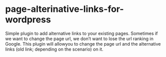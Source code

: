 # page-alterinative-links-for-wordpress
Simple plugin to add alternative links to your existing pages. Sometimes if we want to change the page url, we don’t want to lose the url ranking in Google. This plugin will allowyou to change the page url and the alternative links (old link; depending on the scenario) on it.
